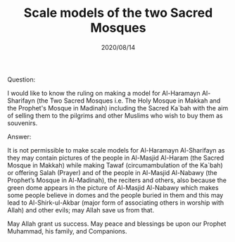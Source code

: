 ﻿---
layout: post
title: "Scale models of the two Sacred Mosques"
publisher: "alsalafiyyah@icloud.com"
source: "Fatawa al-Lajnah ad-Daimah no. 5576"
category: [alifta]
hijri: Dhul-Hijjah 24, 1441 AH
date: 2020/08/14
shaykhs: 
 - Shaykh Abdul-Aziz ibn Baz
 - Shaykh Abdul-Razzaq al-Afify
 - Shaykh Abdullah ibn Ghudayyan
 - Shaykh Abdullah ibn Qa'ud
---


Question:

I would like to know the ruling on making a model for Al-Haramayn Al-Sharifayn (the Two Sacred Mosques i.e. The Holy Mosque in Makkah and the Prophet's Mosque in Madinah) including the Sacred Ka`bah with the aim of selling them to the pilgrims and other Muslims who wish to buy them as souvenirs.

Answer: 

It is not permissible to make scale models for Al-Haramayn Al-Sharifayn as they may contain pictures of the people in Al-Masjid Al-Haram (the Sacred Mosque in Makkah) while making Tawaf (circumambulation of the Ka`bah) or offering Salah (Prayer) and of the people in Al-Masjid Al-Nabawy (the Prophet’s Mosque in Al-Madinah), the reciters and others, also because the green dome appears in the picture of Al-Masjid Al-Nabawy which makes some people believe in domes and the people buried in them and this may lead to Al-Shirk-ul-Akbar (major form of associating others in worship with Allah) and other evils; may Allah save us from that.

May Allah grant us success. May peace and blessings be upon our Prophet Muhammad, his family, and Companions.

